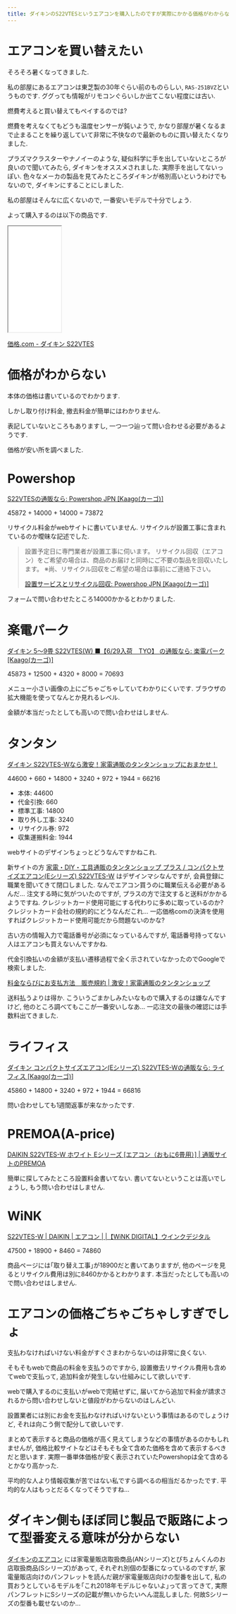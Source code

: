 ```yaml
---
title: ダイキンのS22VTESというエアコンを購入したのですが実際にかかる価格がわからなくてややこしかった
---
```


# エアコンを買い替えたい

そろそろ暑くなってきました.

私の部屋にあるエアコンは東芝製の30年ぐらい前のものらしい,
`RAS-251BVZ`というものです.
ググっても情報がリモコンぐらいしか出てこない程度には古い.

燃費考えると買い替えてもペイするのでは?

燃費を考えなくてもどうも温度センサーが鈍いようで,
かなり部屋が暑くなるまで止まることを繰り返していて非常に不快なので最新のものに買い替えたくなりました.

プラズマクラスターやナノイーのような,
疑似科学に手を出していないところが良いので聞いてみたら,
ダイキンをオススメされました.
実際手を出してないっぽい.
色々なメーカの製品を見てみたところダイキンが格別高いというわけでもないので,
ダイキンにすることにしました.

私の部屋はそんなに広くないので,
一番安いモデルで十分でしょう.

よって購入するのは以下の商品です.

<iframe style="width:120px;height:240px;" src="//rcm-fe.amazon-adsystem.com/e/cm?lt1=_blank&bc1=000000&IS2=1&bg1=FFFFFF&fc1=000000&lc1=0000FF&t=ncaq01-22&o=9&p=8&l=as4&m=amazon&f=ifr&ref=as_ss_li_til&asins=B06X9C125C&linkId=e39ac56fae873be78df5426a04b03680"></iframe>

[価格.com - ダイキン S22VTES](http://kakaku.com/item/K0001042662/)

# 価格がわからない

本体の価格は書いているのでわかります.

しかし取り付け料金,
撤去料金が簡単にはわかりません.

表記していないところもありますし,
一つ一つ辿って問い合わせる必要があるようです.

価格が安い所を調べました.

# Powershop

[S22VTESの通販なら: Powershop JPN [Kaago(カーゴ)]](https://kaago.com/powershop/S22VTES/?itemcode=1000000001063)

45872 + 14000 + 14000 = 73872

リサイクル料金がwebサイトに書いていません.
リサイクルが設置工事に含まれているのか曖昧な記述でした.

> 設置予定日に専門業者が設置工事に伺います。
> リサイクル回収（エアコン）をご希望の場合は、商品のお届けと同時にご不要の製品を回収いたします。
> ※尚、リサイクル回収をご希望の場合は事前にご連絡下さい。
>
> [設置サービスとリサイクル回収: Powershop JPN [Kaago(カーゴ)]](https://kaago.com/powershop/shopcontents_article/?contentsid=A0002)

フォームで問い合わせたところ14000かかるとわかりました.

# 楽電パーク

[ダイキン 5～9畳 S22VTES(W) ■【6/29入荷　TYO】 の通販なら: 楽電パーク [Kaago(カーゴ)]](https://kaago.com/rakuden-park-tyo/%E3%83%80%E3%82%A4%E3%82%AD%E3%83%B3-5%EF%BD%9E9%E7%95%B3-S22VTES%28W%29-%E2%96%A0%E3%80%906%2F29%E5%85%A5%E8%8D%B7%E3%80%80TYO%E3%80%91-/?itemcode=5200000000461)

45873 + 12500 + 4320 + 8000 = 70693

メニュー小さい画像の上にごちゃごちゃしていてわかりにくいです.
ブラウザの拡大機能を使ってなんとか見れるレベル.

金額が本当だったとしても高いので問い合わせはしません.

# タンタン

[ダイキン S22VTES-Wなら激安！家電通販のタンタンショップにおまかせ！](https://www.tantan.co.jp/detail/S22VTES-W)

44600 + 660 + 14800 + 3240 + 972 + 1944 = 66216

* 本体: 44600
* 代金引換: 660
* 標準工事: 14800
* 取り外し工事: 3240
* リサイクル券: 972
* 収集運搬料金: 1944

webサイトのデザインちょっとどうなんですかねこれ.

新サイトの方
[家電・DIY・工具通販のタンタンショップ プラス / コンパクトサイズエアコン(Eシリーズ) S22VTES-W](https://www.diy-tantan.jp/products/detail/1868149)
はデザインマシなんですが,
会員登録に職業を聞いてきて閉口しました.
なんでエアコン買うのに職業伝える必要があるんだ…
注文する時に気がついたのですが,
プラスの方で注文すると送料がかかるようですね.
クレジットカード使用可能にする代わりに多めに取っているのか?
クレジットカード会社の規約的にどうなんだこれ…
一応価格comの決済を使用すればクレジットカード使用可能だから問題ないのかな?

古い方の情報入力で電話番号が必須になっているんですが,
電話番号持ってない人はエアコンも買えないんですかね.

代金引換払いの金額が支払い遷移過程で全く示されていなかったのでGoogleで検索しました.

[料金ならびにお支払方法　販売規約 | 激安！家電通販のタンタンショップ](https://www.tantan.co.jp/payment.html)

送料払うよりは得か.
こういうごまかしみたいなもので購入するのは嫌なんですけど,
他のところ調べてもここが一番安いしなあ…
一応注文の最後の確認には手数料出てきました.

# ライフィス

[ダイキン コンパクトサイズエアコン(Eシリーズ) S22VTES-Wの通販なら: ライフィス [Kaago(カーゴ)]](https://kaago.com/lifeis/%E3%83%80%E3%82%A4%E3%82%AD%E3%83%B3-%E3%82%B3%E3%83%B3%E3%83%91%E3%82%AF%E3%83%88%E3%82%B5%E3%82%A4%E3%82%BA%E3%82%A8%E3%82%A2%E3%82%B3%E3%83%B3%28E%E3%82%B7%E3%83%AA%E3%83%BC%E3%82%BA%29-S22VTES-W/?itemcode=0000001868149)

45860 + 14800 + 3240 + 972 + 1944 = 66816

問い合わせしても1週間返事が来なかったです.

# PREMOA(A-price)

[DAIKIN S22VTES-W ホワイト Eシリーズ [エアコン（おもに6畳用）] | 通販サイトのPREMOA](https://www.premoa.co.jp/d.php?id=2027151737133&status=1&scroll=1)

簡単に探してみたところ設置料金書いてない.
書いてないということは高いでしょうし,
もう問い合わせはしません.

# WiNK

[S22VTES-W | DAIKIN | エアコン | |【WiNK DIGITAL】ウインクデジタル](https://www.winkdigital.com/item/index.jsp?pid=203855&stid=1)

47500 + 18900 + 8460 = 74860

商品ページには｢取り替え工事｣が18900だと書いてありますが,
他のページを見るとリサイクル費用は別に8460かかるとわかります.
本当だったとしても高いので問い合わせはしません.

# エアコンの価格ごちゃごちゃしすぎでしょ

支払わなければいけない料金がすぐさまわからないのは非常に良くない.

そもそもwebで商品の料金を支払うのですから,
設置撤去リサイクル費用も含めてwebで支払って,
追加料金が発生しない仕組みにして欲しいです.

webで購入するのに支払いがwebで完結せずに,
届いてから追加で料金が請求されるから問い合わせしないと値段がわからないのはしんどい.

設置業者には別にお金を支払わなければいけないという事情はあるのでしょうけど,
それは向こう側で配分して欲しいです.

まとめて表示すると商品の価格が高く見えてしまうなどの事情があるのかもしれませんが,
価格比較サイトなどはそもそも全て含めた価格を含めて表示するべきだと思います.
実際一番単体価格が安く表示されていたPowershopは全て含めるとかなり高かった.

平均的な人より情報収集が苦ではない私ですら調べるの相当だるかったです.
平均的な人はもっとだるくなってそうですね…

# ダイキン側もほぼ同じ製品で販路によって型番変える意味が分からない

[ダイキンのエアコン](http://www.daikinaircon.com/roomaircon/index.html)
には家電量販店取扱商品(ANシリーズ)とぴちょんくんのお店取扱商品(Sシリーズ)があって,
それぞれ別個の型番になっているのですが,
家電量販店向けのパンフレットを読んだ親が家電量販店向けの型番を出して,
私の買おうとしているモデルを｢これ2018年モデルじゃないよ｣って言ってきて,
実際パンフレットにSシリーズの記載が無いからたいへん混乱しました.
何故Sシリーズの型番も載せないのか…

